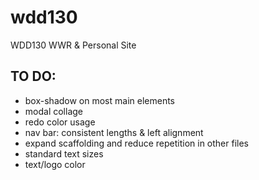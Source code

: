 # wdd130
 WDD130 WWR & Personal Site


## TO DO:
* box-shadow on most main elements
* modal collage
* redo color usage
* nav bar: consistent lengths & left alignment
* expand scaffolding and reduce repetition in other files
* standard text sizes
* text/logo color


